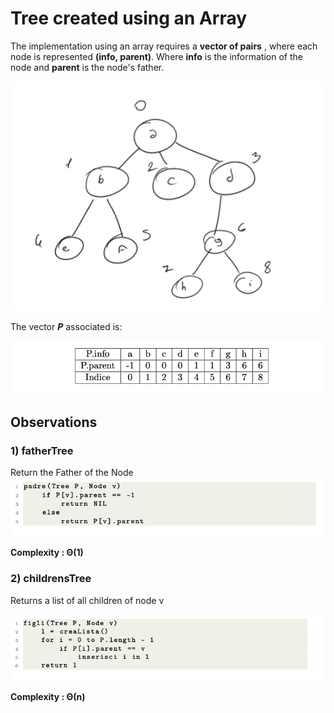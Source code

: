 # Tree created using an Array

The implementation using an array requires a **vector of pairs** , where each node is represented **(info, parent)**. Where **info** is the information of the node and **parent** is the node's father.

![alt text](Images/image.png)

The vector ***P*** associated is: 

![alt text](Images/image-1.png)

## Observations

### 1) fatherTree

Return the Father of the Node
![alt text](Images/image-2.png)

**Complexity : Θ(1)**

### 2) childrensTree

Returns a list of all children of node v

![alt text](Images/image-3.png)

**Complexity : Θ(n)**
